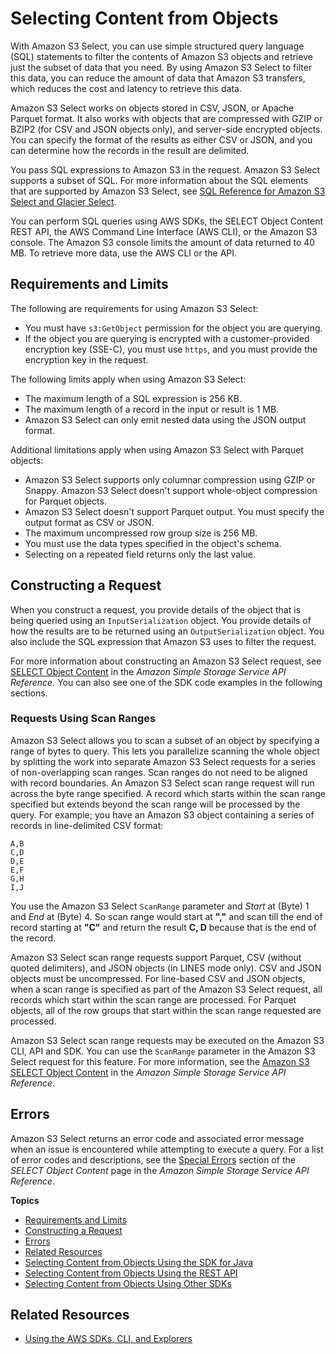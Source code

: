 # Selecting Content from Objects<a name="selecting-content-from-objects"></a>

With Amazon S3 Select, you can use simple structured query language \(SQL\) statements to filter the contents of Amazon S3 objects and retrieve just the subset of data that you need\. By using Amazon S3 Select to filter this data, you can reduce the amount of data that Amazon S3 transfers, which reduces the cost and latency to retrieve this data\.

Amazon S3 Select works on objects stored in CSV, JSON, or Apache Parquet format\. It also works with objects that are compressed with GZIP or BZIP2 \(for CSV and JSON objects only\), and server\-side encrypted objects\. You can specify the format of the results as either CSV or JSON, and you can determine how the records in the result are delimited\.

You pass SQL expressions to Amazon S3 in the request\. Amazon S3 Select supports a subset of SQL\. For more information about the SQL elements that are supported by Amazon S3 Select, see [SQL Reference for Amazon S3 Select and Glacier Select](s3-glacier-select-sql-reference.md)\.

You can perform SQL queries using AWS SDKs, the SELECT Object Content REST API, the AWS Command Line Interface \(AWS CLI\), or the Amazon S3 console\. The Amazon S3 console limits the amount of data returned to 40 MB\. To retrieve more data, use the AWS CLI or the API\.

## Requirements and Limits<a name="selecting-content-from-objects-requirements-and-limits"></a>

The following are requirements for using Amazon S3 Select:
+ You must have `s3:GetObject` permission for the object you are querying\.
+ If the object you are querying is encrypted with a customer\-provided encryption key \(SSE\-C\), you must use `https`, and you must provide the encryption key in the request\.

The following limits apply when using Amazon S3 Select:
+ The maximum length of a SQL expression is 256 KB\.
+ The maximum length of a record in the input or result is 1 MB\.
+ Amazon S3 Select can only emit nested data using the JSON output format\.

Additional limitations apply when using Amazon S3 Select with Parquet objects:
+ Amazon S3 Select supports only columnar compression using GZIP or Snappy\. Amazon S3 Select doesn't support whole\-object compression for Parquet objects\.
+ Amazon S3 Select doesn't support Parquet output\. You must specify the output format as CSV or JSON\.
+ The maximum uncompressed row group size is 256 MB\.
+ You must use the data types specified in the object's schema\.
+ Selecting on a repeated field returns only the last value\.

## Constructing a Request<a name="selecting-content-from-objects-contructing-request"></a>

When you construct a request, you provide details of the object that is being queried using an `InputSerialization` object\. You provide details of how the results are to be returned using an `OutputSerialization` object\. You also include the SQL expression that Amazon S3 uses to filter the request\.

For more information about constructing an Amazon S3 Select request, see [ SELECT Object Content](https://docs.aws.amazon.com/AmazonS3/latest/API/RESTObjectSELECTContent.html) in the *Amazon Simple Storage Service API Reference*\. You can also see one of the SDK code examples in the following sections\.

### Requests Using Scan Ranges<a name="selecting-content-from-objects-using-byte-range"></a>

Amazon S3 Select allows you to scan a subset of an object by specifying a range of bytes to query\. This lets you parallelize scanning the whole object by splitting the work into separate Amazon S3 Select requests for a series of non\-overlapping scan ranges\. Scan ranges do not need to be aligned with record boundaries\. An Amazon S3 Select scan range request will run across the byte range specified\. A record which starts within the scan range specified but extends beyond the scan range will be processed by the query\. For example; you have an Amazon S3 object containing a series of records in line\-delimited CSV format:

```
A,B
C,D
D,E
E,F
G,H
I,J
```

 You use the Amazon S3 Select `ScanRange` parameter and *Start* at \(Byte\) 1 and *End* at \(Byte\) 4\. So scan range would start at **","** and scan till the end of record starting at **"C"** and return the result **C, D** because that is the end of the record\. 

 Amazon S3 Select scan range requests support Parquet, CSV \(without quoted delimiters\), and JSON objects \(in LINES mode only\)\. CSV and JSON objects must be uncompressed\. For line\-based CSV and JSON objects, when a scan range is specified as part of the Amazon S3 Select request, all records which start within the scan range are processed\. For Parquet objects, all of the row groups that start within the scan range requested are processed\. 

Amazon S3 Select scan range requests may be executed on the Amazon S3 CLI, API and SDK\. You can use the `ScanRange` parameter in the Amazon S3 Select request for this feature\. For more information, see the [ Amazon S3 SELECT Object Content](https://docs.aws.amazon.com/AmazonS3/latest/API/API_SelectObjectContent.html) in the *Amazon Simple Storage Service API Reference*\.

## Errors<a name="selecting-content-from-objects-errors"></a>

Amazon S3 Select returns an error code and associated error message when an issue is encountered while attempting to execute a query\. For a list of error codes and descriptions, see the [Special Errors](https://docs.aws.amazon.com/AmazonS3/latest/API/RESTObjectSELECTContent.html#RESTObjectSELECTContent-responses-special-errors) section of the *SELECT Object Content* page in the *Amazon Simple Storage Service API Reference*\.

**Topics**
+ [Requirements and Limits](#selecting-content-from-objects-requirements-and-limits)
+ [Constructing a Request](#selecting-content-from-objects-contructing-request)
+ [Errors](#selecting-content-from-objects-errors)
+ [Related Resources](#RelatedResources014)
+ [Selecting Content from Objects Using the SDK for Java](SelectObjectContentUsingJava.md)
+ [Selecting Content from Objects Using the REST API](SelectObjectContentUsingRestApi.md)
+ [Selecting Content from Objects Using Other SDKs](SelectObjectContentUsingOtherSDKs.md)

## Related Resources<a name="RelatedResources014"></a>
+ [Using the AWS SDKs, CLI, and Explorers](UsingAWSSDK.md)